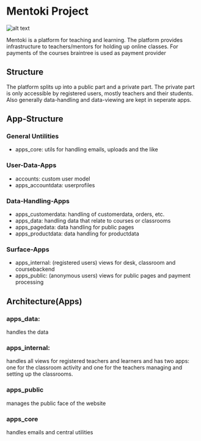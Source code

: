 
# Mentoki Project
![alt text](http://mentoki.com/static/img/mentoki_logo_untertitel.jpg "Logo Title Text 1")

Mentoki is a platform for teaching and learning. The platform provides 
infrastructure to teachers/mentors for holding up online classes. 
For payments of the courses braintree is used as payment provider

## Structure
The platform splits up into a public part and a private part.
The private part is only accessible by registered users, mostly
teachers and their students.
Also generally data-handling and data-viewing are kept in seperate apps.

## App-Structure

### General Untilities
* apps_core: utils for handling emails, uploads and the like
### User-Data-Apps
* accounts: custom user model
* apps_accountdata: userprofiles
### Data-Handling-Apps
* apps_customerdata: handling of customerdata, orders, etc.
* apps_data: handling data that relate to courses or classrooms
* apps_pagedata: data handling for public pages
* apps_productdata: data handling for productdata
### Surface-Apps
* apps_internal: (registered users) views for desk, classroom and coursebackend 
* apps_public: (anonymous users) views for public pages and payment processing

## Architecture(Apps)

### apps_data: 
handles the data

### apps_internal:
handles all views for registered teachers and learners and has two apps: one 
for the classroom activity and one for the teachers managing and setting up 
the classrooms.

### apps_public
manages the public face of the website

### apps_core
handles emails and central utilities
